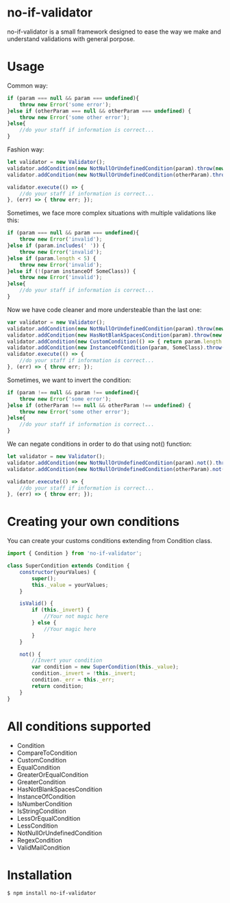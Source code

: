 # no-if-validator
no-if-validator is a small framework designed to ease the way we make and understand validations with general porpose.

# Usage

Common way:
```javascript
if (param === null && param === undefined){
    throw new Error('some error');
}else if (otherParam === null && otherParam === undefined) {
    throw new Error('some other error');
}else{
    //do your staff if information is correct...
}
```

Fashion way:
```javascript
let validator = new Validator();
validator.addCondition(new NotNullOrUndefinedCondition(param).throw(new Error('some error')));
validator.addCondition(new NotNullOrUndefinedCondition(otherParam).throw(new Error('some other error')));

validator.execute(() => {
    //do your staff if information is correct...
}, (err) => { throw err; });
```

Sometimes, we face more complex situations with multiple validations like this:
```javascript
if (param === null && param === undefined){
    throw new Error('invalid');
}else if (param.includes(' ')) {
    throw new Error('invalid');
}else if (param.length < 5) {
    throw new Error('invalid');
}else if (!(param instanceOf SomeClass)) {
    throw new Error('invalid');
}else{
    //do your staff if information is correct...
}
```

Now we have code cleaner and more understeable than the last one:
```javascript
var validator = new Validator();
validator.addCondition(new NotNullOrUndefinedCondition(param).throw(new Error('invalid')));
validator.addCondition(new HasNotBlankSpacesCondition(param).throw(new Error('invalid')));
validator.addCondition(new CustomCondition(() => { return param.length >= 5 }).throw(new Error('invalid')));
validator.addCondition(new InstanceOfCondition(param, SomeClass).throw(new Error('invalid')));
validator.execute(() => {
    //do your staff if information is correct...
}, (err) => { throw err; });
```

Sometimes, we want to invert the condition:
```javascript
if (param !== null && param !== undefined){
    throw new Error('some error');
}else if (otherParam !== null && otherParam !== undefined) {
    throw new Error('some other error');
}else{
    //do your staff if information is correct...
}
```

We can negate conditions in order to do that using not() function:
```javascript
let validator = new Validator();
validator.addCondition(new NotNullOrUndefinedCondition(param).not().throw(new Error('some error')));
validator.addCondition(new NotNullOrUndefinedCondition(otherParam).not().throw(new Error('some other error')));

validator.execute(() => {
    //do your staff if information is correct...
}, (err) => { throw err; });
```

# Creating your own conditions
You can create your customs conditions extending from Condition class.

```javascript
import { Condition } from 'no-if-validator';

class SuperCondition extends Condition {
    constructor(yourValues) {
        super();
        this._value = yourValues;
    }

    isValid() {
        if (this._invert) {
            //Your not magic here
        } else {
            //Your magic here
        }
    }

    not() {
        //Invert your condition
        var condition = new SuperCondition(this._value);
        condition._invert = !this._invert;
        condition._err = this._err;
        return condition;
    }
}
```

# All conditions supported
- Condition
- CompareToCondition
- CustomCondition
- EqualCondition
- GreaterOrEqualCondition
- GreaterCondition
- HasNotBlankSpacesCondition
- InstanceOfCondition
- IsNumberCondition
- IsStringCondition
- LessOrEqualCondition
- LessCondition
- NotNullOrUndefinedCondition
- RegexCondition
- ValidMailCondition

# Installation

    $ npm install no-if-validator

